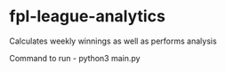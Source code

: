 # fpl-league-analytics
Calculates weekly winnings as well as performs analysis

Command to run - python3 main.py
